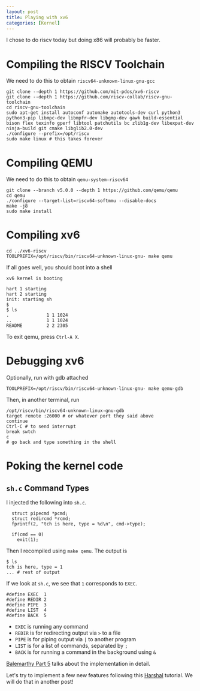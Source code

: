 ```yaml
---
layout: post
title: Playing with xv6
categories: [Kernel]
---
```

I chose to do riscv today but doing x86 will probably be faster.

# Compiling the RISCV Toolchain
We need to do this to obtain `riscv64-unknown-linux-gnu-gcc`
```
git clone --depth 1 https://github.com/mit-pdos/xv6-riscv
git clone --depth 1 https://github.com/riscv-collab/riscv-gnu-toolchain
cd riscv-gnu-toolchain
sudo apt-get install autoconf automake autotools-dev curl python3 python3-pip libmpc-dev libmpfr-dev libgmp-dev gawk build-essential bison flex texinfo gperf libtool patchutils bc zlib1g-dev libexpat-dev ninja-build git cmake libglib2.0-dev
./configure --prefix=/opt/riscv
sudo make linux # this takes forever
```

# Compiling QEMU
We need to do this to obtain `qemu-system-riscv64`
```
git clone --branch v5.0.0 --depth 1 https://github.com/qemu/qemu
cd qemu
./configure --target-list=riscv64-softmmu --disable-docs
make -j8
sudo make install
```

# Compiling xv6
```
cd ../xv6-riscv
TOOLPREFIX=/opt/riscv/bin/riscv64-unknown-linux-gnu- make qemu
```
If all goes well, you should boot into a shell
```
xv6 kernel is booting

hart 1 starting
hart 2 starting
init: starting sh
$ 
$ ls
.              1 1 1024
..             1 1 1024
README         2 2 2305
```
To exit qemu, press `Ctrl-A X`.

# Debugging xv6
Optionally, run with gdb attached
```
TOOLPREFIX=/opt/riscv/bin/riscv64-unknown-linux-gnu- make qemu-gdb
```
Then, in another terminal, run
```
/opt/riscv/bin/riscv64-unknown-linux-gnu-gdb
target remote :26000 # or whatever port they said above
continue
Ctrl-C # to send interrupt
break swtch
c
# go back and type something in the shell
```

# Poking the kernel code
## `sh.c` Command Types
I injected the following into `sh.c`.
```
  struct pipecmd *pcmd;
  struct redircmd *rcmd;
  fprintf(2, "tch is here, type = %d\n", cmd->type);

  if(cmd == 0)
    exit(1);
```
Then I recompiled using `make qemu`. The output is
```
$ ls 
tch is here, type = 1
... # rest of output
```
If we look at `sh.c`, we see that `1` corresponds to `EXEC`.
```
#define EXEC  1
#define REDIR 2
#define PIPE  3
#define LIST  4
#define BACK  5
```
- `EXEC` is running any command
- `REDIR` is for redirecting output via `>` to a file 
- `PIPE` is for piping output via `|` to another program
- `LIST` is for a list of commands, separated by `;`
- `BACK` is for running a command in the background using `&`

[Balemarthy Part 5](https://medium.com/@balemarthyvamsi/xv6-deep-dive-part5-8455899670e0) talks about the implementation in detail.

Let's try to implement a few new features following this [Harshal](https://medium.com/@harshalshree03/xv6-implementing-ps-nice-system-calls-and-priority-scheduling-b12fa10494e4) tutorial. We will do that in another post!
